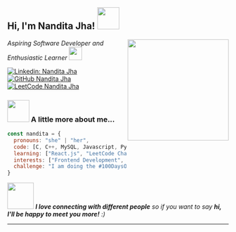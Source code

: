 <h2> Hi, I'm Nandita Jha! <img src="https://media.giphy.com/media/mGcNjsfWAjY5AEZNw6/giphy.gif" width="50"></h2>
<img align='right' src="https://media.giphy.com/media/ieyl9zmCjO4b4t6qoY/giphy.gif" width="230">
<p><em>Aspiring Software Developer and Enthusiastic Learner <img src="https://media.giphy.com/media/fYSnHlufseco8Fh93Z/giphy.gif" width="30"></em></p>

[![Linkedin: Nandita Jha](https://img.shields.io/badge/-Nandita%20Jha-blue?style=flat-square&logo=linkedin&logoColor=white&link=https://www.linkedin.com/in/nandita-jha-b46497289/)](https://www.linkedin.com/in/nandita-jha-b46497289/)
[![GitHub Nandita Jha](https://img.shields.io/github/followers/nandita5305?label=follow&style=flat-square&logo=github&logoColor=white)](https://github.com/nandita5305)
[![LeetCode Nandita Jha](https://img.shields.io/badge/-LeetCode-orange?style=flat-square&logo=leetcode&logoColor=white)](https://leetcode.com/u/nandita_0503/)


### <img src="https://media.giphy.com/media/VgCDAzcKvsR6OM0uWg/giphy.gif" width="50"> A little more about me...  


```javascript
const nandita = {
  pronouns: "she" | "her",
  code: [C, C++, MySQL, Javascript, Python, HTML, CSS],
  learning: ["React.js", "LeetCode Challenges"],
  interests: ["Frontend Development", "Open Source", "Web Projects"],
  challenge: "I am doing the #100DaysOfCode challenge to improve my skills in problem-solving."
}
```

<img src="https://media.giphy.com/media/LnQjpWaON8nhr21vNW/giphy.gif" width="60"> <em><b>I love connecting with different people</b> so if you want to say <b>hi, I'll be happy to meet you more!</b> :)</em>

---
